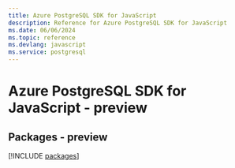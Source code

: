 ```yaml
---
title: Azure PostgreSQL SDK for JavaScript
description: Reference for Azure PostgreSQL SDK for JavaScript
ms.date: 06/06/2024
ms.topic: reference
ms.devlang: javascript
ms.service: postgresql
---
```

# Azure PostgreSQL SDK for JavaScript - preview
## Packages - preview
[!INCLUDE [packages](postgresql-index.md)]